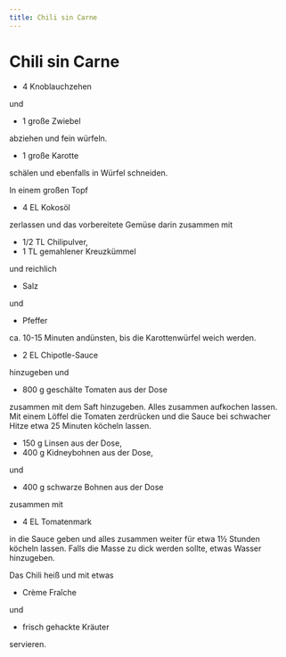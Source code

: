```yaml
---
title: Chili sin Carne
---
```


# Chili sin Carne

* 4 Knoblauchzehen

und

* 1 große Zwiebel

abziehen und fein würfeln.

* 1 große Karotte

schälen und ebenfalls in Würfel schneiden.

In einem großen Topf

* 4 EL Kokosöl

zerlassen und das vorbereitete Gemüse darin zusammen mit

* 1/2 TL Chilipulver,
* 1 TL gemahlener Kreuzkümmel

und reichlich

* Salz

und

* Pfeffer

ca. 10-15 Minuten andünsten, bis die Karottenwürfel weich werden.

* 2 EL Chipotle-Sauce

hinzugeben und

* 800 g geschälte Tomaten aus der Dose

zusammen mit dem Saft hinzugeben. Alles zusammen aufkochen lassen. Mit einem Löffel die
Tomaten zerdrücken und die Sauce bei schwacher Hitze etwa 25 Minuten köcheln lassen.

* 150 g Linsen aus der Dose,
* 400 g Kidneybohnen aus der Dose,

und

* 400 g schwarze Bohnen aus der Dose

zusammen mit

* 4 EL Tomatenmark

in die Sauce geben und alles zusammen weiter für etwa 1½ Stunden köcheln lassen. Falls
die Masse zu dick werden sollte, etwas Wasser hinzugeben.

Das Chili heiß und mit etwas

* Crème Fraîche

und

* frisch gehackte Kräuter

servieren.
